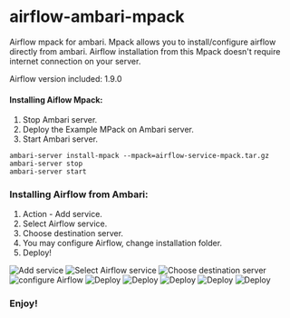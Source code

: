 # airflow-ambari-mpack

Airflow mpack for ambari.
Mpack allows you to install/configure airflow directly from ambari.
Airflow installation from this Mpack doesn't require internet connection on your server.

Airflow version included: 1.9.0

#### Installing Aiflow Mpack:
1. Stop Ambari server.
2. Deploy the Example MPack on Ambari server.
3. Start Ambari server.

```
ambari-server install-mpack --mpack=airflow-service-mpack.tar.gz
ambari-server stop
ambari-server start
```

### Installing Airflow from Ambari:
1. Action - Add service.
2. Select Airflow service.
3. Choose destination server.
4. You may configure Airflow, change installation folder.
5. Deploy!

![Add service](https://github.com/miho120/ambari-airflow-mpack/blob/master/Screenshots/1.PNG)
![Select Airflow service](https://github.com/miho120/ambari-airflow-mpack/blob/master/Screenshots/2.PNG)
![Choose destination server](https://github.com/miho120/ambari-airflow-mpack/blob/master/Screenshots/3.PNG)
![configure Airflow](https://github.com/miho120/ambari-airflow-mpack/blob/master/Screenshots/4.PNG)
![Deploy](https://github.com/miho120/ambari-airflow-mpack/blob/master/Screenshots/5.PNG)
![Deploy](https://github.com/miho120/ambari-airflow-mpack/blob/master/Screenshots/6.PNG)
![Deploy](https://github.com/miho120/ambari-airflow-mpack/blob/master/Screenshots/7.PNG)
![Deploy](https://github.com/miho120/ambari-airflow-mpack/blob/master/Screenshots/8.PNG)
![Deploy](https://github.com/miho120/ambari-airflow-mpack/blob/master/Screenshots/9.PNG)


### Enjoy!
